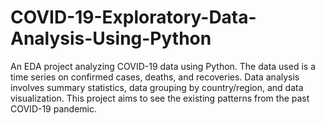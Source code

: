 # COVID-19-Exploratory-Data-Analysis-Using-Python
An EDA project analyzing COVID-19 data using Python. The data used is a time series on confirmed cases, deaths, and recoveries. Data analysis involves summary statistics, data grouping by country/region, and data visualization. This project aims to see the existing patterns from the past COVID-19 pandemic.
